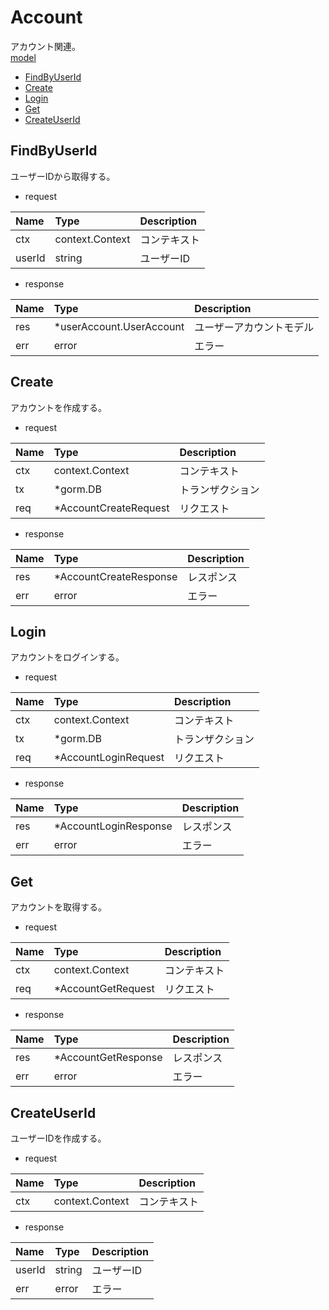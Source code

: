 # Account
アカウント関連。  
[model](https://github.com/game-core/gc-server/tree/main/pkg/domain/model/account)

- [FindByUserId](https://github.com/game-core/gc-server/blob/main/docs/md/function/service/account.md#FindByUserId)
- [Create](https://github.com/game-core/gc-server/blob/main/docs/md/function/service/account.md#Create)
- [Login](https://github.com/game-core/gc-server/blob/main/docs/md/function/service/account.md#Login)
- [Get](https://github.com/game-core/gc-server/blob/main/docs/md/function/service/account.md#Get)
- [CreateUserId](https://github.com/game-core/gc-server/blob/main/docs/md/function/service/account.md#CreateUserId)

## FindByUserId
ユーザーIDから取得する。
- request

| Name | Type | Description |
| :--- | :--- | :--- |
| ctx | context.Context | コンテキスト |
| userId | string | ユーザーID |

- response

| Name | Type | Description |
| :--- | :--- | :--- |
| res | *userAccount.UserAccount | ユーザーアカウントモデル |
| err | error | エラー |


## Create
アカウントを作成する。
- request

| Name | Type | Description |
| :--- | :--- | :--- |
| ctx | context.Context | コンテキスト |
| tx | *gorm.DB | トランザクション |
| req | *AccountCreateRequest | リクエスト |

- response

| Name | Type | Description |
| :--- | :--- | :--- |
| res | *AccountCreateResponse | レスポンス |
| err | error | エラー |

## Login
アカウントをログインする。
- request

| Name | Type | Description |
| :--- | :--- | :--- |
| ctx | context.Context | コンテキスト |
| tx | *gorm.DB | トランザクション |
| req | *AccountLoginRequest | リクエスト |

- response

| Name | Type | Description |
| :--- | :--- | :--- |
| res | *AccountLoginResponse | レスポンス |
| err | error | エラー |

## Get
アカウントを取得する。
- request

| Name | Type               | Description |
| :--- |:-------------------| :--- |
| ctx | context.Context    | コンテキスト |
| req | *AccountGetRequest | リクエスト |

- response

| Name | Type                | Description |
| :--- |:--------------------| :--- |
| res | *AccountGetResponse | レスポンス |
| err | error               | エラー |

## CreateUserId
ユーザーIDを作成する。
- request

| Name | Type | Description |
| :--- | :--- | :--- |
| ctx | context.Context | コンテキスト |

- response

| Name | Type | Description |
| :--- | :--- | :--- |
| userId | string | ユーザーID |
| err | error | エラー |
